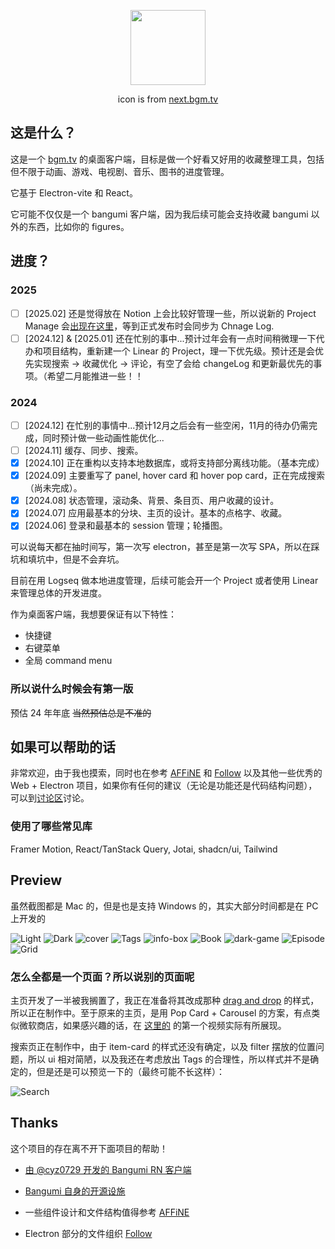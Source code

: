 <p align='center'>
  <img width="120"  height="120" src="build/icon.png">
</p>
<p align='center'>icon is from <a href='https://next.bgm.tv'>next.bgm.tv</a></p>

## 这是什么？

这是一个 [bgm.tv](https://bgm.tv) 的桌面客户端，目标是做一个好看又好用的收藏整理工具，包括但不限于动画、游戏、电视剧、音乐、图书的进度管理。

它基于 Electron-vite 和 React。

它可能不仅仅是一个 bangumi 客户端，因为我后续可能会支持收藏 bangumi 以外的东西，比如你的 figures。

## 进度？

### 2025

- [ ] \[2025.02] 还是觉得放在 Notion 上会比较好管理一些，所以说新的 Project Manage 会[出现在这里](https://cottoncandyz.notion.site/BE-Project-17e4e3d00a8a801880e6e53fa6396b95)，等到正式发布时会同步为 Chnage Log.
- [ ] \[2024.12\] & \[2025.01\] 还在忙别的事中...预计过年会有一点时间稍微理一下代办和项目结构，重新建一个 Linear 的 Project，理一下优先级。预计还是会优先实现搜索 → 收藏优化 → 评论，有空了会给 changeLog 和更新最优先的事项。（希望二月能推进一些！！

### 2024

- [ ] \[2024.12\] 在忙别的事情中...预计12月之后会有一些空闲，11月的待办仍需完成，同时预计做一些动画性能优化...
- [ ] \[2024.11\] 缓存、同步、搜索。
- [x] \[2024.10\] 正在重构以支持本地数据库，或将支持部分离线功能。（基本完成）
- [x] \[2024.09\] 主要重写了 panel, hover card 和 hover pop card，正在完成搜索（尚未完成）。
- [x] \[2024.08\] 状态管理，滚动条、背景、条目页、用户收藏的设计。
- [x] \[2024.07\] 应用最基本的分块、主页的设计。基本的点格字、收藏。
- [x] \[2024.06\] 登录和最基本的 session 管理；轮播图。

可以说每天都在抽时间写，第一次写 electron，甚至是第一次写 SPA，所以在踩坑和填坑中，但是不会弃坑。

目前在用 Logseq 做本地进度管理，后续可能会开一个 Project 或者使用 Linear 来管理总体的开发进度。

作为桌面客户端，我想要保证有以下特性：

- 快捷键
- 右键菜单
- 全局 command menu

### 所以说什么时候会有第一版

预估 24 年年底 ~~当然预估总是不准的~~

## 如果可以帮助的话

非常欢迎，由于我也摸索，同时也在参考 [AFFiNE](https://github.com/toeverything/AFFiNE) 和 [Follow](https://github.com/RSSNext/Follow) 以及其他一些优秀的 Web + Electron 项目，如果你有任何的建议（无论是功能还是代码结构问题），可以到[讨论区](https://github.com/CottonCandyZ/bangumi-electron/discussions)讨论。

### 使用了哪些常见库

Framer Motion, React/TanStack Query, Jotai, shadcn/ui, Tailwind

## Preview

虽然截图都是 Mac 的，但是也是支持 Windows 的，其实大部分时间都是在 PC 上开发的

![Light](doc/screenshot/light.webp)
![Dark](doc/screenshot/dark.webp)
![cover](doc/screenshot/cover.webp)
![Tags](doc/screenshot/tags.webp)
![info-box](doc/screenshot/infobox.webp)
![Book](doc/screenshot/book.webp)
![dark-game](doc/screenshot/dark-game.webp)
![Episode](doc/screenshot/episode.webp)
![Grid](doc/screenshot/grid.webp)

### 怎么全都是一个页面？所以说别的页面呢

主页开发了一半被我搁置了，我正在准备将其改成那种 [drag and drop](https://swapy.tahazsh.com/) 的样式，所以正在制作中。至于原来的主页，是用 Pop Card + Carousel 的方案，有点类似微软商店，如果感兴趣的话，在 [这里的](https://home.nanachi.moe/posts/2024-08-12-global-hover-card) 的第一个视频实际有所展现。

搜索页正在制作中，由于 item-card 的样式还没有确定，以及 filter 摆放的位置问题，所以 ui 相对简陋，以及我还在考虑放出 Tags 的合理性，所以样式并不是确定的，但是还是可以预览一下的（最终可能不长这样）：

![Search](doc/screenshot/search.webp)

## Thanks

这个项目的存在离不开下面项目的帮助！

- [由 @cyz0729 开发的 Bangumi RN 客户端](https://github.com/czy0729/Bangumi)

- [Bangumi 自身的开源设施](https://github.com/bangumi)

- 一些组件设计和文件结构值得参考 [AFFiNE](https://github.com/toeverything/AFFiNE)

- Electron 部分的文件组织 [Follow](https://github.com/RSSNext/Follow)
